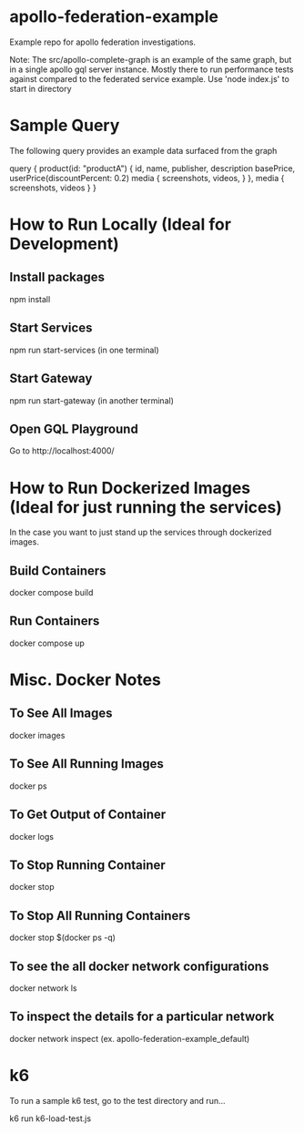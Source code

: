 # apollo-federation-example
Example repo for apollo federation investigations. 

Note: The src/apollo-complete-graph is an example of the same graph, but in a single apollo gql server instance.
Mostly there to run performance tests against compared to the federated service example. Use 'node index.js' to start in directory

# Sample Query
The following query provides an example data surfaced from the graph

query {
  product(id: "productA") {
    id,
    name,
    publisher,
    description
    basePrice,
    userPrice(discountPercent: 0.2)
    media {
      screenshots,
      videos,
    }
  },
  media {
    screenshots,
    videos
  }
}

# How to Run Locally (Ideal for Development)
## Install packages
npm install

## Start Services
npm run start-services (in one terminal)

## Start Gateway
npm run start-gateway (in another terminal)

## Open GQL Playground
Go to http://localhost:4000/

# How to Run Dockerized Images (Ideal for just running the services)
In the case you want to just stand up the services through dockerized images.

## Build Containers
docker compose build

## Run Containers
docker compose up

# Misc. Docker Notes
## To See All Images
docker images

## To See All Running Images
docker ps

## To Get Output of Container
docker logs <container id>

## To Stop Running Container
docker stop <container id>

## To Stop All Running Containers
docker stop $(docker ps -q)

## To see the all docker network configurations
docker network ls

## To inspect the details for a particular network
docker network inspect <network name> (ex. apollo-federation-example_default)

# k6
To run a sample k6 test, go to the test directory and run...

k6 run k6-load-test.js
